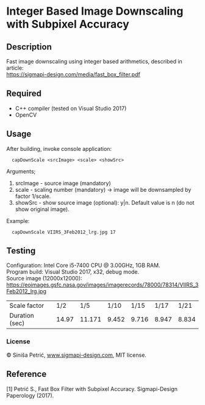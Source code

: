 # Integer Based Image Downscaling with Subpixel Accuracy
## Description
Fast image downscaling using integer based arithmetics, described in article:  
https://sigmapi-design.com/media/fast_box_filter.pdf
## Required
- C++ compiler (tested on Visual Studio 2017) 
- OpenCV
## Usage
After building, invoke console application:

      capDownScale <srcImage> <scale> <showSrc>
Arguments;
 1. srcImage - source image (mandatory)
 2. scale - scaling number (mandatory) -> image will be downsampled by factor 1/scale.
 3. showSrc - show source image (optional): y|n. Default value is n (do not show original image). 
 
Example:

      capDownScale VIIRS_3Feb2012_lrg.jpg 17     
## Testing
Configuration: Intel Core i5-7400 CPU @ 3.00GHz, 1GB RAM.  
Program build: Visual Studio 2017, x32, debug mode.  
Source image (12000x12000): https://eoimages.gsfc.nasa.gov/images/imagerecords/78000/78314/VIIRS_3Feb2012_lrg.jpg
<table>
 <tr>
  <td>
   Scale factor
   </td>
  <td>
   1/2
   </td>  
  <td>
   1/5
   </td>  
<td>
   1/10
   </td>   
  <td>
   1/15
   </td>    
  <td>
   1/17
   </td>     
  <td>
   1/21
   </td>       
 </tr>
 <tr>
  <td>
   Duration (sec)
  </td>
  <td>
   14.97
  </td>
  <td>
   11.171
  </td>
  <td>
   9.452
  </td>
  <td>
   9.716
  </td>
  <td>
   8.947
  </td>
  <td>
   8.834
  </td>
 </tr>
</table>

### License
© Siniša Petrić, www.sigmapi-design.com, MIT license.

## Reference
[1] Petrić S., Fast Box Filter with Subpixel Accuracy. Sigmapi-Design Paperology (2017).



